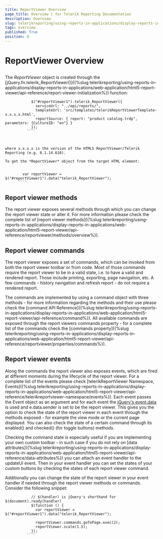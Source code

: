 ```yaml
---
title: ReportViewer Overview
page_title: Overview | for Telerik Reporting Documentation
description: Overview
slug: telerikreporting/using-reports-in-applications/display-reports-in-applications/web-application/html5-report-viewer/api-reference/reportviewer/overview
tags: overview
published: True
position: 0
---
```


# ReportViewer Overview



## 

The *ReportViewer* object is created through the [jQuery.fn.telerik_ReportViewer()]({%slug telerikreporting/using-reports-in-applications/display-reports-in-applications/web-application/html5-report-viewer/api-reference/report-viewer-initialization%}) function:
          
        

````
            $("#reportViewer1").telerik_ReportViewer({
              serviceUrl: "../api/reports/",
              templateUrl: 'src/templates/telerikReportViewerTemplate-x.x.x.x.html',
              reportSource: { report: "product catalog.trdp", parameters: {CultureID: "en"} }
            });
          ````



where x.x.x.x is the version of the HTML5 ReportViewer/Telerik Reporting (e.g. 8.1.14.618).

To get the *ReportViewer* object from the target HTML element:
        

````
            var reportViewer = $("#reportViewer1").data("telerik_ReportViewer");
          ````



## Report viewer methods

The report viewer exposes several methods through which you can change the report viewer state or alter it.
          For more information please check the complete list of [report viewer methods]({%slug telerikreporting/using-reports-in-applications/display-reports-in-applications/web-application/html5-report-viewer/api-reference/reportviewer/methods/overview%}).
        

## Report viewer commands

The report viewer exposes a set of commands, which can be invoked from both the report viewer toolbar or from code. 
          Most of those commands require the report viewer to be in a valid state, i.e. to have a valid and rendered report. 
          Those include printing, exporting, page navigation, etc. A few commands - history navigation and refresh report - do not require a rendered report.
        

The commands are implemented by using a command object with three methods -
          for more information regarding the methods and their use please check the 
          [command API Reference]({%slug telerikreporting/using-reports-in-applications/display-reports-in-applications/web-application/html5-report-viewer/api-reference/command%}).
          All available commands are exposed through the report viewers commands property -
          for a complete list of the commands check the [commands property]({%slug telerikreporting/using-reports-in-applications/display-reports-in-applications/web-application/html5-report-viewer/api-reference/reportviewer/properties/commands%}).
        

## Report viewer events

Along the commands the report viewer also exposes events, which are fired at different moments during the lifecycle of the report viewer. 
          For a complete list of the events please check [telerikReportViewer Namespace, Events]({%slug telerikreporting/using-reports-in-applications/display-reports-in-applications/web-application/html5-report-viewer/api-reference/telerikreportviewer-namespace/events%}). 
          Each event passes the Event object as an argument and for each event the 
          [jQuery's event.data](https://api.jquery.com/event.data/) is used and e.data.sender is set to be the report viewer. 
          This gives you the option to check the state of the report viewer in each event through the methods exposed - 
          for example the view mode or the current page displayed. 
          You can also check the state of a certain command through its enabled() and checked() (for toggle buttons) methods.
        

Checking the command state is especially useful if you are implementing your own custom toolbar - 
          in such case if you do not rely on [data attributes]({%slug telerikreporting/using-reports-in-applications/display-reports-in-applications/web-application/html5-report-viewer/api-reference/data-attributes%}) you can attach an event handler to the updateUi event. 
          Then in your event handler you can set the states of your custom buttons by checking the states of each report viewer command.
        

Additionally you can change the state of the report viewer in your event handler if needed through the report viewer methods or commands. 
          Consider the following snippet:
        

````
            // $(handler) is jQuery's shorthand for $(document).ready(handler)
            $(function () {
              var reportViewer = $("#reportViewer1").data("telerik_ReportViewer");
            
              reportViewer.commands.goToPage.exec(2);
              reportViewer.scale(1.5);
            });
          ````


